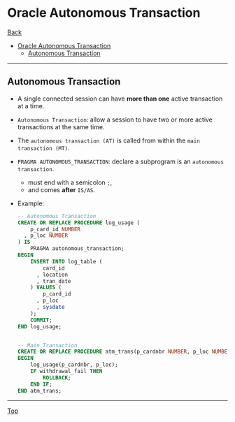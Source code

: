 # Oracle Autonomous Transaction

[Back](../index.md)

- [Oracle Autonomous Transaction](#oracle-autonomous-transaction)
  - [Autonomous Transaction](#autonomous-transaction)

---

## Autonomous Transaction

- A single connected session can have **more than one** active transaction at a time.

- `Autonomous Transaction`: allow a session to have two or more active transactions at the same time.

- The `autonomous transaction (AT)` is called from within the `main transaction (MT)`.

- `PRAGMA AUTONOMOUS_TRANSACTION`: declare a subprogram is an `autonomous transaction`.

  - must end with a semicolon `;`,
  - and comes **after** `IS/AS`.

- Example:

  ```sql
  -- Autonomous Transaction
  CREATE OR REPLACE PROCEDURE log_usage (
      p_card_id NUMBER
    , p_loc NUMBER
  ) IS
      PRAGMA autonomous_transaction;
  BEGIN
      INSERT INTO log_table (
          card_id
        , location
        , tran_date
      ) VALUES (
          p_card_id
        , p_loc
        , sysdate
      );
      COMMIT;
  END log_usage;


  -- Main Transaction
  CREATE OR REPLACE PROCEDURE atm_trans(p_cardnbr NUMBER, p_loc NUMBER) IS
  BEGIN
      log_usage(p_cardnbr, p_loc);
      IF withdrawal_fail THEN
          ROLLBACK;
      END IF;
  END atm_trans;

  ```

---

[Top](#oracle-autonomous-transaction)
